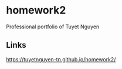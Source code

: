 # homework2
 Professional portfolio of Tuyet Nguyen
## Links
https://tuyetnguyen-tn.github.io/homework2/